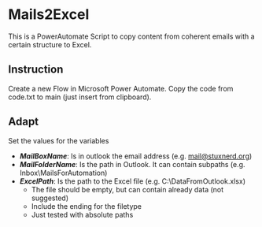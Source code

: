 # Mails2Excel
This is a PowerAutomate Script to copy content from coherent emails with a certain structure to Excel.

## Instruction
Create a new Flow in Microsoft Power Automate. Copy the code from code.txt to main (just insert from clipboard).

## Adapt
Set the values for the variables
- ***MailBoxName***: Is in outlook the email address (e.g. mail@stuxnerd.org)
- ***MailFolderName***: Is the path in Outlook. It can contain subpaths (e.g. Inbox\MailsForAutomation)
- ***ExcelPath***: Is the path to the Excel file (e.g. C:\DataFromOutlook.xlsx)
  - The file should be empty, but can contain already data (not suggested)
  - Include the ending for the filetype
  - Just tested with absolute paths

